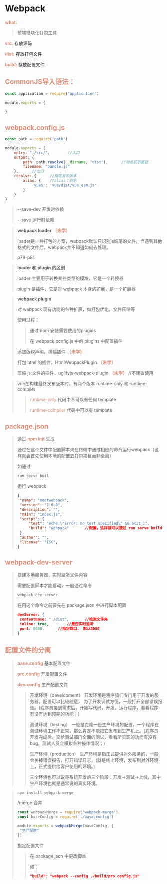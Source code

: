 # Webpack



<font color="#DE907B">**what:**</font> 

> 前端模块化打包工具



**<font color="#DE907B">src:</font>** 存放源码

**<font color="#DE907B">dist:</font>** 存放打包文件

**<font color="#DE907B">build:</font>** 存放配置文件



## <font color="#DE907B">CommonJS导入语法：</font> 

```js
const application = require('application')

module.exports = {
    
}
```





## <font color="#DE907B">webpack.config.js</font> 

```js
const path = require('path')

module.exports = {
    entry: "./src/",		//入口
    output: {
        path: path.resolve(__dirname, 'dist'),		//动态获取路径
        filename: "bundle.js"
    },		//出口
    resolve: {		//指定发布版本
        alias: {	//alias：别名
            'vue$': 'vue/dist/vue.esm.js'
        }
    }
}
```

> --save-dev	开发时依赖
>
> --save	运行时依赖



> **webpack loader <font color="#DE907B">（未学）</font>** 
>
> loader是一种打包的方案，webpack默认只识别js结尾的文件，当遇到其他格式的文件后，webpack并不知道如何去处理。
>
> p78-p81

> **loader 和 plugin 的区别**
>
> loader 主要用于转换某些类型的模块，它是一个转换器
>
> plugin 是插件，它是对 webpack 本身的扩展，是一个扩展器

> **webpack plugin**
>
> 对 webpack 现有功能的各种扩展，如打包优化，文件压缩等
>
> 使用过程：
>
> > 通过 npm 安装需要使用的plugins
> >
> > 在 webpack.config.js 中的 plugins 中配置插件
>
> 添加版权声明，横幅插件 **<font color="#DE907B">（未学）</font>** 
>
> 打包 html 的插件，HtmlWebpackPlugin **<font color="#DE907B">（未学）</font>** 
>
> 压缩 js 文件的插件，uglifyjs-webpack-plugin **<font color="#DE907B">（未学）</font>**	//不建议使用



> vue在构建最终发布版本时，有两个版本	runtime-only 和 runtime-compiler	
>
> > <font color="#DE907B">runtime-only</font>	代码中不可以有任何 template
> >
> > <font color="#DE907B">runtime-compiler</font>	代码中可以有 template



##  <font color="#DE907B">package.json</font> 

> 通过 **<font color="#DE907B">npm init</font>** 生成
>
> 通过在这个文件中配置脚本来在终端中通过相应的命令运行webpack（这样就会首先使用本地的配置去打包项目而非全局）
>
> 如通过 
>
> ```bash
> run serve buil
> ```
>
> 运行 webpack
>
> ```json
> {
>  "name": "meetwebpack",
>  "version": "1.0.0",
>  "description": "",
>  "main": "index.js",
>  "script": {
>      "test": "echo \"Error: no test specified\" && exit 1",
>      "build": "webpack"		//配置，这样就可以通过 run serve build 来使用webpack进行打包
>  },
>  "author": "",
>  "license": "ISC",
> }
> ```
>



## <font color="#DE907B">webpack-dev-server</font> 

> 搭建本地服务器，实时监听文件内容
>
> 需要配置脚本才能启动，一般通过命令 
>
> ```bash
> webpack-dev-server
> ```
>
> 在用这个命令之前要先在 package.json 中进行脚本配置
>
> ```json
> devServer: {
>  contentBase: "./dist",		//检测文件夹
>  inline: true,		//是否实时监听
>  port: 8080,		//指定端口， 默认8080
> }
> ```
>



## <font color="#DE907B">配置文件的分离</font>

> **<font color="#DE907B">base.config</font>** 		基本配置文件
>
> **<font color="#DE907B">pro.config</font>** 		开发配置文件
>
> **<font color="#DE907B">dev.config</font>** 		生产配置文件
>
> > 开发环境（development）
> > 开发环境是程序猿们专门用于开发的服务器，配置可以比较随意， 为了开发调试方便，一般打开全部错误报告。(程序员接到需求后，开始写代码，开发，运行程序，看看程序有没有达到预期的功能；)
> >
> > 测试环境（testing）
> > 一般是克隆一份生产环境的配置，一个程序在测试环境工作不正常，那么肯定不能把它发布到生产机上。(程序员开发完成后，交给测试部门全面的测试，看看所实现的功能有没有bug，测试人员会模拟各种操作情况；)
> >
> > 生产环境（production）
> > 生产环境是指正式提供对外服务的，一般会关掉错误报告，打开错误日志。(就是线上环境，发布到对外环境上，正式提供给客户使用的环境。)
> >
> > 三个环境也可以说是系统开发的三个阶段：开发->测试->上线，其中生产环境也就是通常说的真实环境。

> ```bash
> npm install webpack-merge		
> ```
>
> /merge 合并
>
> ```js
> const webpackMerge = require('webpack-merge')
> const baseConfig = require('./base.config')
> 
> module.exports = webpackMerge(baseConfig, {
>  "生产配置"
> })
> ```
>
> 指定配置文件
>
> > 在 package.json 中更改脚本
> >
> > 如：
> >
> > ```json
> > "build": "webpack --config ./build/pro.config.js"
> > ```
> >

